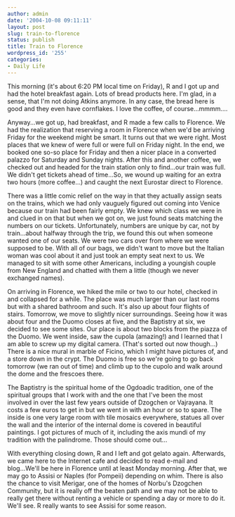 ```yaml
---
author: admin
date: '2004-10-08 09:11:11'
layout: post
slug: train-to-florence
status: publish
title: Train to Florence
wordpress_id: '255'
categories:
- Daily Life
---
```

This morning (it's about 6:20 PM local time on Friday), R and I got up and had the hotel breakfast again. Lots of bread products here. I'm glad, in a sense, that I'm not doing Atkins anymore. In any case, the bread here is good and they even have cornflakes. I love the coffee, of course...mmmm....

Anyway...we got up, had breakfast, and R made a few calls to Florence. We had the realization that reserving a room in Florence when we'd be arriving Friday for the weekend might be smart. It turns out that we were right. Most places that we knew of were full or were full on Friday night. In the end, we booked one so-so place for Friday and then a nicer place in a converted palazzo for Saturday and Sunday nights. After this and another coffee, we checked out and headed for the train station only to find...our train was full. We didn't get tickets ahead of time...So, we wound up waiting for an extra two hours (more coffee...) and caught the next Eurostar direct to Florence. 

There was a little comic relief on the way in that they actually assign seats on the trains, which we had only vauguely figured out coming into Venice because our train had been fairly empty. We knew which class we were in and clued in on that but when we got on, we just found seats matching the numbers on our tickets. Unfortunately, numbers are unique by car, not by train...about halfway through the trip, we found this out when someone wanted one of our seats. We were two cars over from where we were supposed to be. With all of our bags, we didn't want to move but the Italian woman was cool about it and just took an empty seat next to us. We managed to sit with some other Americans, including a youngish couple from New England and chatted with them a little (though we never exchanged names). 

On arriving in Florence, we hiked the mile or two to our hotel, checked in and collapsed for a while. The place was much larger than our last rooms but with a shared bathroom and such. It's also up about four flights of stairs. Tomorrow, we move to slightly nicer surroundings. Seeing how it was about four and the 
Duomo closes at five, and the Baptistry at six, we decided to see some sites. Our place is about two blocks from the piazza of the Duomo. We went inside, saw the cupola (amazing!) and I learned that I am able to screw up my digital camera. (That's sorted out now though...) There is a nice mural in marble of Ficino, which I might have pictures of, and a store down in the crypt. The Duomo is free so we're going to go back tomorrow (we ran out of time) and climb up to the cupolo and walk around the dome and the frescoes there. 

The Baptistry is the spiritual home of the Ogdoadic tradition, one of the spiritual groups that I work with and the one that I've been the most involved in over the last few years outside of Dzogchen or Vajrayana. It costs a few euros to get in but we went in with an hour or so to spare. The inside is one very large room with tile mosaics everywhere, statues all over the wall and the interior of the internal dome is covered in beautiful paintings. I got pictures of much of it, including the axis mundi of my tradition with the palindrome. Those should come out...

With everything closing down, R and I left and got gelato again. Afterwards, we came here to the Internet cafe and decided to read e-mail and blog...We'll be here in Florence until at least Monday morning. After that, we may go to Assisi or Naples (for Pompeii) depending on whim. There is also the chance to visit Merigar, one of the homes of Norbu's Dzogchen Community, but it is really off the beaten path and we may not be able to really get there without renting a vehicle or spending a day or more to do it. We'll see. R really wants to see Assisi for some reason.
